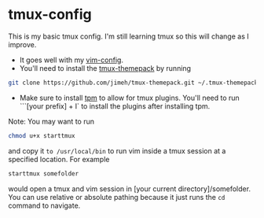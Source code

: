 # tmux-config
This is my basic tmux config. I'm still learning tmux so this will change as I improve. 
- It goes well with my [vim-config](https://github.com/aaron777collins/vim-config). 
- You'll need to install the [tmux-themepack](https://github.com/jimeh/tmux-themepack) by running
```bash
git clone https://github.com/jimeh/tmux-themepack.git ~/.tmux-themepack`
```
- Make sure to install [tpm](https://github.com/tmux-plugins/tpm) to allow for tmux plugins. You'll need to run 
```[your prefix] + I` to install the plugins after installing tpm.

Note: You may want to run
```bash
chmod u+x starttmux
```
and copy it `to /usr/local/bin` to run vim inside a tmux session at a specified location. For example
```bash
starttmux somefolder
```
would open a tmux and vim session in [your current directory]/somefolder. You can use relative or absolute pathing because it just runs the `cd` command to navigate.
